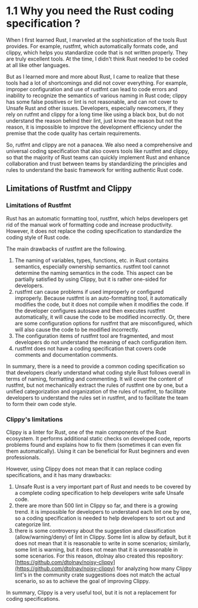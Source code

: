 # 1.1 Why you need the Rust coding specification ?

When I first learned Rust, I marveled at the sophistication of the tools Rust provides. For example, rustfmt, which automatically formats code, and clippy, which helps you standardize code that is not written properly. They are truly excellent tools. At the time, I didn't think Rust needed to be coded at all like other languages.

But as I learned more and more about Rust, I came to realize that these tools had a lot of shortcomings and did not cover everything. For example, improper configuration and use of rustfmt can lead to code errors and inability to recognize the semantics of various naming in Rust code; clippy has some false positives or lint is not reasonable, and can not cover to Unsafe Rust and other issues. Developers, especially newcomers, if they rely on rutfmt and clippy for a long time like using a black box, but do not understand the reason behind their lint, just know the reason but not the reason, it is impossible to improve the development efficiency under the premise that the code quality has certain requirements.

So, rutfmt and clippy are not a panacea. We also need a comprehensive and universal coding specification that also covers tools like rustfmt and clippy, so that the majority of Rust teams can quickly implement Rust and enhance collaboration and trust between teams by standardizing the principles and rules to understand the basic framework for writing authentic Rust code.

## Limitations of Rustfmt and Clippy

### Limitations of Rustfmt

Rust has an automatic formatting tool, rustfmt, which helps developers get rid of the manual work of formatting code and increase productivity. However, it does not replace the coding specification to standardize the coding style of Rust code.

The main drawbacks of rustfmt are the following.

1. The naming of variables, types, functions, etc. in Rust contains semantics, especially ownership semantics. rustfmt tool cannot determine the naming semantics in the code. This aspect can be partially satisfied by using Clippy, but it is rather one-sided for developers.
2. rustfmt can cause problems if used improperly or configured improperly. Because rustfmt is an auto-formatting tool, it automatically modifies the code, but it does not compile when it modifies the code. If the developer configures autosave and then executes rustfmt automatically, it will cause the code to be modified incorrectly. Or, there are some configuration options for rustfmt that are misconfigured, which will also cause the code to be modified incorrectly.
3. The configuration items of rustfmt tool are fragmented, and most developers do not understand the meaning of each configuration item.
4. rustfmt does not have a coding specification that covers code comments and documentation comments.

In summary, there is a need to provide a common coding specification so that developers clearly understand what coding style Rust follows overall in terms of naming, formatting and commenting. It will cover the content of rustfmt, but not mechanically extract the rules of rustfmt one by one, but a unified categorization and organization of the rules of rustfmt, to facilitate developers to understand the rules set in rustfmt, and to facilitate the team to form their own code style.

### Clippy's limitations

Clippy is a linter for Rust, one of the main components of the Rust ecosystem. It performs additional static checks on developed code, reports problems found and explains how to fix them (sometimes it can even fix them automatically). Using it can be beneficial for Rust beginners and even professionals.

However, using Clippy does not mean that it can replace coding specifications, and it has many drawbacks: 

1. Unsafe Rust is a very important part of Rust and needs to be covered by a complete coding specification to help developers write safe Unsafe code.
2. there are more than 500 lint in Clippy so far, and there is a growing trend. it is impossible for developers to understand each lint one by one, so a coding specification is needed to help developers to sort out and categorize lint.
3. there is some controversy about the suggestion and classification (allow/warning/deny) of lint in Clippy. Some lint is allow by default, but it does not mean that it is reasonable to write in some scenarios; similarly, some lint is warning, but it does not mean that it is unreasonable in some scenarios. For this reason, dtolnay also created this repository: [https://github.com/dtolnay/noisy-clippy](https://github.com/dtolnay/noisy-clippy) for analyzing how many Clippy lint's in the community crate suggestions does not match the actual scenario, so as to achieve the goal of improving Clippy.

In summary, Clippy is a very useful tool, but it is not a replacement for coding specifications.